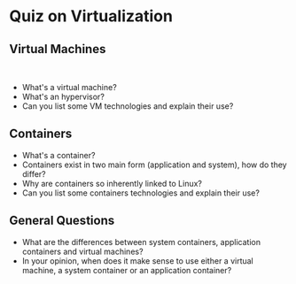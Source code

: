 # Quiz on Virtualization

##  Virtual Machines
<br>

+ What's a virtual machine?<br>
+ What's an hypervisor?<br>
+ Can you list some VM technologies and explain their use?<br>

## Containers

+ What's a container?
+ Containers exist in two main form (application and system), how do they differ?
+ Why are containers so inherently linked to Linux?
+ Can you list some containers technologies and explain their use?

## General Questions
+ What are the differences between system containers, application containers and virtual machines?
+ In your opinion, when does it make sense to use either a virtual machine, a system container or an application container?